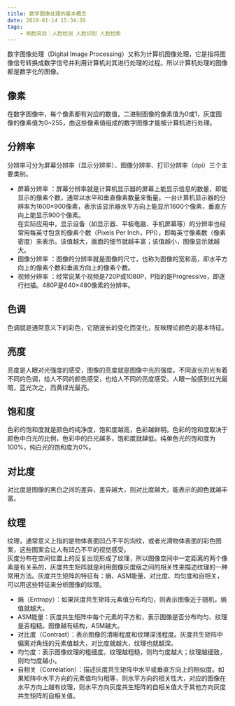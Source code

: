 ```yaml
---
title: 数字图像处理的基本概念
date: 2019-01-14 15:34:59
tags:
    - 刷脸背后：人脸检测 人脸识别 人脸检索
---
```

数字图像处理（Digital Image Processing）又称为计算机图像处理，它是指将图像信号转换成数字信号并利用计算机对其进行处理的过程。所以计算机处理的图像都是数字化的图像。

<!-- more -->

## 像素
在数字图像中，每个像素都有对应的数值，二进制图像的像素值为0或1，灰度图像的像素值为0~255，由这些像素值组成的数字图像才能被计算机进行处理。

## 分辨率
分辨率可分为屏幕分辨率（显示分辨率）、图像分辨率、打印分辨率（dpi）三个主要类别。

* 屏幕分辨率  ：屏幕分辨率就是计算机显示器的屏幕上能显示信息的数量，即能显示的像素个数，通常以水平和垂直像素数量来衡量。一台计算机显示器的分辨率为1600×900像素，表示该显示器水平方向上能显示1600个像素，垂直方向上能显示900个像素。  
在实际应用中，显示设备（如显示器、平板电脑、手机屏幕等）的分辨率也经常用每英寸包含的像素个数（Pixels Per Inch，PPI），即每英寸像素数（像素密度）来表示。该值越大，画面的细节就越丰富；该值越小，图像显示就越大。
* 图像分辨率  ：图像的分辨率就是图像的尺寸，也称为图像的宽和高，即水平方向上的像素个数和垂直方向上的像素个数。
* 视频分辨率  ：经常说某个视频是720P或1080P，P指的是Progressive，即逐行扫描。480P是640×480像素的分辨率。

## 色调
色调就是通常意义下的彩色，它随波长的变化而变化，反映理论颜色的基本特征。

## 亮度
亮度是人眼对光强度的感受，图像的亮度就是图像中光的强度。不同波长的光有着不同的色调，给人不同的颜色感受，也给人不同的亮度感受。人眼一般感到红光最暗，蓝光次之，而黄绿光最亮。

## 饱和度
色彩的饱和度就是颜色的纯净度，饱和度越高，色彩越鲜明。色彩的饱和度取决于颜色中白光的比例，色彩中的白光越多，饱和度就越低。纯单色光的饱和度为100%，纯白光的饱和度为0%。

## 对比度
对比度是图像的黑白之间的差异，差异越大，则对比度越大，能表示的颜色就越丰富。

## 纹理
纹理，通常意义上指的是物体表面凹凸不平的沟纹，或者光滑物体表面的彩色图案，这些图案会让人有凹凸不平的视觉感受。  
灰度分布在空间位置上的反复出现形成了纹理，所以图像空间中一定距离的两个像素是有关系的，灰度共生矩阵就是利用图像灰度级之间的相关性来描述纹理的一种常用方法。灰度共生矩阵的特征有：熵、ASM能量、对比度、均匀度和自相关，可以用这些特征来分析图像的纹理。  

* 熵（Entropy）：如果灰度共生矩阵元素值分布均匀，则表示图像近于随机，熵值就越大。
* ASM能量：灰度共生矩阵中每个元素的平方和，表示图像是否分布均匀、纹理是否粗糙。图像越有结构，ASM越大。
* 对比度（Contrast）：表示图像的清晰程度和纹理深浅程度。灰度共生矩阵中偏离对角线的元素值越大，对比度就越大，纹理也就越深。
* 均匀度：表示图像纹理的粗细度。纹理越粗糙，则均匀度越大；纹理越细致，则均匀度越小。
* 自相关（Correlation）：描述灰度共生矩阵中水平或垂直方向上的相似度。如果矩阵中水平方向的元素值均匀相等，则水平方向的相关性大，对应的图像在水平方向上越有纹理，则水平方向灰度共生矩阵的自相关值大于其他方向灰度共生矩阵的自相关值。
